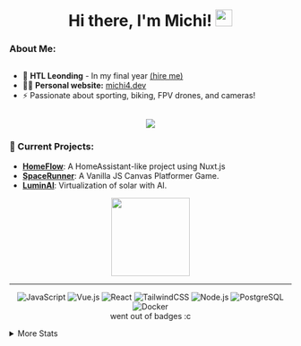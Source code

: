 <h1 align="center">Hi there, I'm Michi! <img src="https://media.giphy.com/media/hvRJCLFzcasrR4ia7z/giphy.gif" width="30px"></h1>

### About Me:
<div style="display: flex">

-  🧐 <strong>HTL Leonding</strong> - In my final year <a href="mailto:michael.ruep@gmx.at">(hire me)</a>
-  👨‍💻 <strong>Personal website:</strong> <a href="https://michi.is-a.dev">michi4.dev</a>
-  ⚡ Passionate about sporting, biking, FPV drones, and cameras!

</div>
<p align="center">
  <a href="https://michi4.is-a.dev"><img src="https://img.shields.io/badge/Website-Visit%20Now!-blue?style=for-the-badge"></a>
</p>

### 🚀 Current Projects:  

- **[HomeFlow](https://github.com/Michi4/HomeFlow)**: A HomeAssistant-like project using Nuxt.js
- **[SpaceRunner](https://github.com/Michi4/SpaceRunner)**: A Vanilla JS Canvas Platformer Game.
- **[LuminAI](https://github.com/LuminAIOrg/LuminAI)**: Virtualization of solar with AI.

<p align="center">
<img src="https://i.giphy.com/2IudUHdI075HL02Pkk.webp" width="140px">
</p>

---

<p align="center">
  <img src="https://img.shields.io/badge/-JavaScript-F7DF1E?style=flat&logo=javascript&logoColor=000" alt="JavaScript">
  <img src="https://img.shields.io/badge/-Vue.js-4FC08D?style=flat&logo=vue.js&logoColor=fff" alt="Vue.js">
  <img src="https://img.shields.io/badge/-React-61DAFB?style=flat&logo=react&logoColor=000" alt="React">
  <img src="https://img.shields.io/badge/-TailwindCSS-38B2AC?style=flat&logo=tailwind-css&logoColor=fff" alt="TailwindCSS">
  <img src="https://img.shields.io/badge/-Node.js-339933?style=flat&logo=node.js&logoColor=fff" alt="Node.js">
  <img src="https://img.shields.io/badge/-PostgreSQL-4169E1?style=flat&logo=postgresql&logoColor=fff" alt="PostgreSQL">
  <img src="https://img.shields.io/badge/-Docker-2496ED?style=flat&logo=docker&logoColor=fff" alt="Docker">
<br>
  went out of badges :c
</p>

<details>
  <summary>More Stats</summary>
  <div>
    <p align="center">
      <img src="https://github-readme-stats.vercel.app/api?username=Michi4&show_icons=true&theme=radical" alt="Michi's GitHub Stats">
    </p>
  </div>
  <div align="center">
    <img src="https://profile-counter.glitch.me/Michi4/count.svg?"  />
  </div>
  <p align="center"> <img src="https://komarev.com/ghpvc/?username=michi4&label=Views&color=0e75b6&style=flat" alt="michi4" /> </p>
</details>
